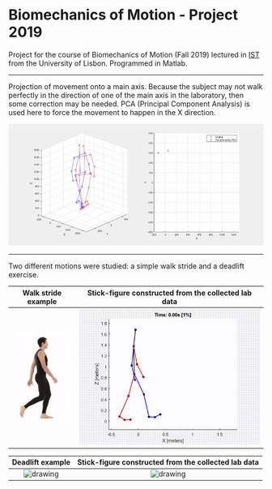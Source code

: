 # Biomechanics of Motion - Project 2019


Project for the course of Biomechanics of Motion (Fall 2019) lectured in [IST](http://tecnico.ulisboa.pt/) from the University of Lisbon.
Programmed in Matlab.

---

Projection of movement onto a main axis.
Because the subject may not walk perfectly in the direction of one of the main axis in the laboratory, then some correction may be needed.
PCA (Principal Component Analysis) is used here to force the movement to happen in the X direction.

![gif](/gait_simulation_30fps.gif)

---

Two different motions were studied: a simple walk stride and a deadlift exercise.




| Walk stride example | Stick-figure constructed from the collected lab data |
:----:|:------:
<img src="gait_example.gif" alt="drawing" width="150"/> | <img src="gait_stickman_50fps.gif" alt="drawing" width="500"/>

| Deadlift example | Stick-figure constructed from the collected lab data |
:----:|:------:
<img src="https://i.imgur.com/uhw7lNP.gif" alt="drawing" width="500"/> | <img src="deadlift_stickman_50fps.gif" alt="drawing" width="500"/>
